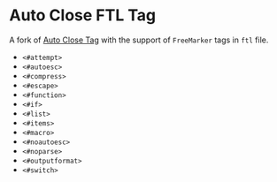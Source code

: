 # Auto Close FTL Tag

A fork of [Auto Close Tag](https://github.com/formulahendry/vscode-auto-close-tag) with the support of `FreeMarker` tags in `ftl` file.

- `<#attempt>`
- `<#autoesc>`
- `<#compress>`
- `<#escape>`
- `<#function>`
- `<#if>`
- `<#list>`
- `<#items>`
- `<#macro>`
- `<#noautoesc>`
- `<#noparse>`
- `<#outputformat>`
- `<#switch>`
